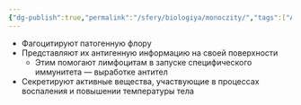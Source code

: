 ```yaml
---
{"dg-publish":true,"permalink":"/sfery/biologiya/monoczity/","tags":["Анатомия"]}
---
```


- Фагоцитируют патогенную флору 
- Представляют их антигенную информацию на своей поверхности
	- Этим помогают лимфоцитам в запуске специфического иммунитета — выработке антител 
- Секретируют активные вещества, участвующие в процессах воспаления и повышении температуры тела